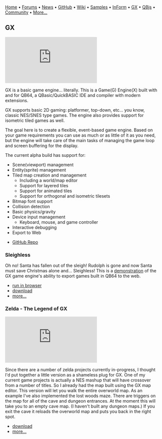 [Home](https://qb64.com) • [Forums](https://qb64.boards.net/) • [News](news.md) • [GitHub](https://github.com/QB64Official/qb64) • [Wiki](wiki.md) • [Samples](samples.md) • [InForm](inform.md) • [GX](gx.md) • [QBjs](qbjs.md) • [Community](community.md) • [More...](more.md)

## GX

![ZeldaGX](https://qb64forum.alephc.xyz/index.php?action=dlattach;topic=4528.0;attach=18051;image)

GX is a basic game engine... literally. This is a Game(G) Engine(X) built with and for QB64, a QBasic/QuickBASIC IDE and compiler with modern extensions.

GX supports basic 2D gaming: platformer, top-down, etc... you know, classic NES/SNES type games. The engine also provides support for isometric tiled games as well.

The goal here is to create a flexible, event-based game engine. Based on your game requirements you can use as much or as little of it as you need, but the engine will take care of the main tasks of managing the game loop and screen buffering for the display.

The current alpha build has support for:

* Scene(viewport) management
* Entity(sprite) management
* Tiled map creation and management
  * Including a world/map editor
  * Support for layered tiles
  * Support for animated tiles
  * Support for orthogonal and isometric tilesets
* Bitmap font support
* Collision detection
* Basic physics/gravity
* Device input management
  * Keyboard, mouse, and game controller
* Interactive debugging
* Export to Web

- [GitHub Repo](https://github.com/boxgaming/gx)

### Sleighless

Oh no! Santa has fallen out of the sleigh!  Rudolph is gone and now Santa must save Christmas alone and... Sleighless!  This is a [demonstration](https://boxgm.itch.io/sleighless) of the GX game engine's ability to export games built in QB64 to the web.

- [run in browser](https://boxgm.itch.io/sleighless)
- [download](downloads/santa.zip) 
- [more...](https://qb64forum.alephc.xyz/index.php?topic=4454.msg139230#msg139230)

### Zelda - The Legend of GX

![ZeldaGX](https://qb64forum.alephc.xyz/index.php?action=dlattach;topic=4528.0;attach=18051;image)

Since there are a number of zelda projects currently in-progress, I thought I'd put together a little version as a shameless plug for GX.  One of my current game projects is actually a NES mashup that will have crossover from a number of titles.  So I already had the map built using the GX map editor.  This version will let you walk the entire overworld map.  As an example I've also implemented the lost woods maze.  There are triggers on the map for all of the cave and dungeon entrances.  At the moment this will take you to an empty cave map. (I haven't built any dungeon maps.)  If you exit the cave it reloads the overworld map and puts you back in the right spot. 

- [download](downloads/legend-of-gx.zip) 
- [more...](https://qb64forum.alephc.xyz/index.php?topic=4528.0)

